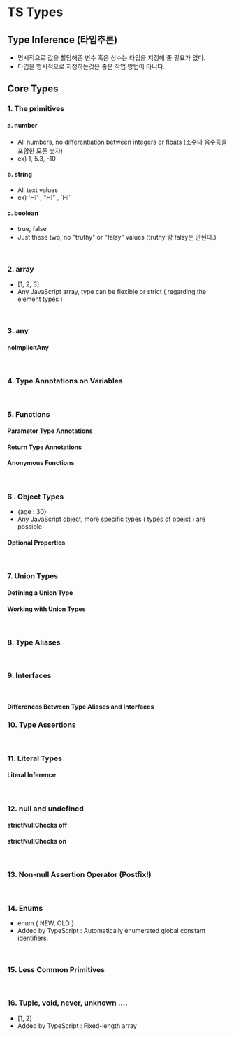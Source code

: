 # TS Types

## Type Inference (타입추론)

- 명시적으로 값을 할당해준 변수 혹은 상수는 타입을 지정해 줄 필요가 없다.
- 타입을 명시적으로 지정하는것은 좋은 작업 방법이 아니다.

## Core Types

### 1. The primitives

#### a. number

- All numbers, no differentiation between integers or floats (소수나 음수등을 포함한 모든 숫자)
- ex) 1, 5.3, -10

#### b. string

- All text values
- ex) 'HI' , "HI" , &#96;HI&#96;

#### c. boolean

- true, false
- Just these two, no "truthy" or "falsy" values
  (truthy 랑 falsy는 안된다.)

<br/>

### 2. array

- [1, 2, 3]
- Any JavaScript array, type can be flexible or strict ( regarding the element types )

<br/>

### 3. any

#### noImplicitAny

<br/>

### 4. Type Annotations on Variables

<br/>

### 5. Functions

#### Parameter Type Annotations

#### Return Type Annotations

#### Anonymous Functions

<br/>

### 6 . Object Types

- {age : 30}
- Any JavaScript object, more specific types ( types of obejct ) are possible

#### Optional Properties

<br/>

### 7. Union Types

#### Defining a Union Type

#### Working with Union Types

<br/>

### 8. Type Aliases

<br/>

### 9. Interfaces

<br/>

#### Differences Between Type Aliases and Interfaces

### 10. Type Assertions

<br/>

### 11. Literal Types

#### Literal Inference

<br/>

### 12. null and undefined

#### strictNullChecks off

#### strictNullChecks on

<br/>

### 13. Non-null Assertion Operator (Postfix!)

<br/>

### 14. Enums

- enum { NEW, OLD }
- Added by TypeScript : Automatically enumerated global constant identifiers.

<br/>

### 15. Less Common Primitives

<br/>

### 16. Tuple, void, never, unknown ....

- [1, 2]
- Added by TypeScript : Fixed-length array
